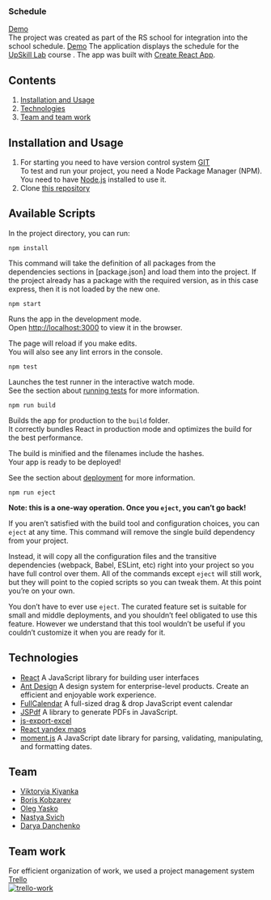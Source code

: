 ### Schedule
[Demo](https://schedule-team26.netlify.app)</br>
The project was created as part of the RS school for integration into the school schedule. [Demo](https://schedule-team26.netlify.app/) The application displays the schedule for the [UpSkill Lab](https://docs.google.com/spreadsheets/d/18cSE1xbAVuNostllMtyUVNo1q0lR25D3cTCMDb0qUQ8/edit#gid=0) course .
The app was built with [Create React App](https://github.com/facebook/create-react-app).

## Contents

1. [Installation and Usage](#installation-and-usage)
2. [Technologies]()
3. [Team and team work](#team)

## <a name="installation-and-usage"></a>Installation and Usage
1. For starting you need to have version control system [GIT](https://github.com/git/git) </br>
To test and run your project, you need a Node Package Manager (NPM). You need to have [Node.js](https://nodejs.org/en/) installed to use it.
2. Clone [this repository](https://github.com/Mikisum/schedule) 

## Available Scripts

In the project directory, you can run:

`npm install`

This command will take the definition of all packages from the dependencies sections in [package.json] and load them into the project. If the project already has a package with the required version, as in this case express, then it is not loaded by the new one.

`npm start` 

Runs the app in the development mode.<br />
Open [http://localhost:3000](http://localhost:3000) to view it in the browser.

The page will reload if you make edits.<br />
You will also see any lint errors in the console.

`npm test`

Launches the test runner in the interactive watch mode.<br />
See the section about [running tests](https://facebook.github.io/create-react-app/docs/running-tests) for more information.

`npm run build`

Builds the app for production to the `build` folder.<br />
It correctly bundles React in production mode and optimizes the build for the best performance.

The build is minified and the filenames include the hashes.<br />
Your app is ready to be deployed!

See the section about [deployment](https://facebook.github.io/create-react-app/docs/deployment) for more information.

`npm run eject`

**Note: this is a one-way operation. Once you `eject`, you can’t go back!**

If you aren’t satisfied with the build tool and configuration choices, you can `eject` at any time. This command will remove the single build dependency from your project.

Instead, it will copy all the configuration files and the transitive dependencies (webpack, Babel, ESLint, etc) right into your project so you have full control over them. All of the commands except `eject` will still work, but they will point to the copied scripts so you can tweak them. At this point you’re on your own.

You don’t have to ever use `eject`. The curated feature set is suitable for small and middle deployments, and you shouldn’t feel obligated to use this feature. However we understand that this tool wouldn’t be useful if you couldn’t customize it when you are ready for it.

## <a name="technologies"></a>Technologies

 - [React](https://ru.reactjs.org/)
A JavaScript library for building user interfaces
 - [Ant Design](https://ant.design/) 
A design system for enterprise-level products. Create an efficient and enjoyable work experience.
 - [FullCalendar](https://github.com/fullcalendar/fullcalendar)
A full-sized drag & drop JavaScript event calendar
 - [JSPdf](https://github.com/MrRio/jsPDF)
A library to generate PDFs in JavaScript.
 - [js-export-excel](https://www.npmjs.com/package/js-export-excel)
 - [React yandex maps](https://www.npmjs.com/package/react-yandex-maps)
 - [moment.js](https://github.com/moment/moment) 
 A JavaScript date library for parsing, validating, manipulating, and formatting dates.

## <a name="team"></a>Team
* <a href="https://github.com/Mikisum">Viktoryia Kiyanka</br>
* <a href="https://github.com/Anglehart">Boris Kobzarev</br>
* <a href="https://github.com/Fenixol">Oleg Yasko</br>
* <a href="https://github.com/NastyaSvich">Nastya Svich</br>
* <a href="https://github.com/DaryaDan">Darya	Danchenko</a></br>

## Team work
For efficient organization of work, we used a project management system [Trello](https://trello.com/)</br>
<a href="https://ibb.co/LdvDNBW"><img src="https://i.ibb.co/LdvDNBW/trello-work.png" alt="trello-work" border="0"></a>
